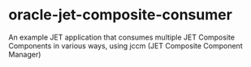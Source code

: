 # oracle-jet-composite-consumer
An example JET application that consumes multiple JET Composite Components in various ways, using jccm (JET Composite Component Manager)
